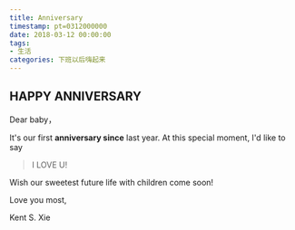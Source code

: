 ```yaml
---
title: Anniversary
timestamp: pt=0312000000
date: 2018-03-12 00:00:00
tags:
- 生活
categories: 下班以后嗨起来
---
```

HAPPY ANNIVERSARY
---
Dear baby，<!--more-->

It's our first **anniversary since** last year. At this special moment, I'd like to say
> I LOVE U! 

Wish our sweetest future life with children come soon!

Love you most,

Kent S. Xie